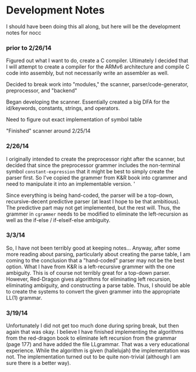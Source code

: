 Development Notes
=================

I should have been doing this all along, but here will be the development notes for nocc

### prior to 2/26/14
Figured out what I want to do, create a C compiler.
Ultimately I decided that I will attempt to create a compiler for the ARMv6 architecture and compile C code into assembly, but not necessarily write an assembler as well.

Decided to break work into "modules," the scanner, parser/code-generator, preprocessor, and "backend"

Began developing the scanner.  Essentially created a big DFA for the id/keywords, constants, strings, and operators.

Need to figure out exact implementation of symbol table

"Finished" scanner around 2/25/14

### 2/26/14

I originally intended to create the preprocessor right after the scanner, but decided that since the preprocessor grammer includes the non-terminal symbol `constant-expression` that it might be best to simply create the parser first.
So I've copied the grammer from K&R book into cgrammer and need to manipulate it into an implementable version.  '

Since everything is being hand-coded, the parser will be a top-down, recursive-decent predictive parser (at least I hope to be that ambitious).
The predictive part may not get implemented, but the rest will.
Thus, the grammer in `cgrammer` needs to be modified to eliminate the left-recursion as well as the if-else / if-elseif-else ambiguity.


### 3/3/14

So, I have not been terribly good at keeping notes...
Anyway, after some more reading about parsing, particularly about creating the parse table, I am coming to the conclusion that a "hand-coded" parser may not be the best option.  What I have from K&R is a left-recursive grammer with the one ambiguity.  This is of course not terribly great for a top-down parser.  However, Red-Dragon gives algorithms for eliminating left recursion, eliminating ambiguity, and constructing a parse table.  Thus, I should be able to create the systems to convert the given grammer into the appropriate LL(1) grammar.


### 3/19/14
Unfortunately I did not get too much done during spring break, but then again that was okay.  I believe I have finished implementing the algorithms from the red-dragon book to eliminate left recursion from the grammar (page 177) and have added the file LLgrammar.  That was a very educational experience.  While the algorithm is given (hallelujah) the implementation was not.  The implementation turned out to be quite non-trivial (although I am sure there is a better way).
